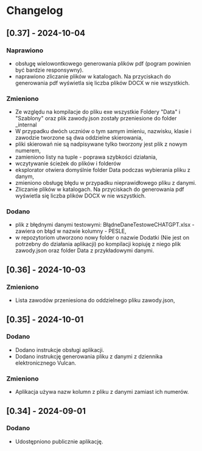 # Changelog

## [0.37] - 2024-10-04

### Naprawiono
- obsługę wielowontkowego generowania plików pdf (pogram powinien być bardzie responsywny).
- naprawiono zliczanie plików w katalogach. Na przyciskach do generowania pdf wyświetla się liczba plików DOCX w nie wszystkich.

### Zmieniono
- Ze względu na kompilacje do pliku exe wszystkie Foldery "Data" i "Szablony" oraz plik zawody.json zostały przeniesione do folder _internal
- W przypadku dwóch uczniów o tym samym imieniu, nazwisku, klasie i zawodzie tworzone są dwa oddzielne skierowania, 
- pliki skierowań nie są nadpisywane tylko tworzony jest plik z nowym numerem,
- zamieniono listy na tuple - poprawa szybkości działania,
- wczytywanie ścieżek do plików i folderów 
- eksplorator otwiera domyślnie folder Data podczas wybierania pliku z danym,
- zmieniono obsługę błędu w przypadku nieprawidłowego pliku z danymi.
- Zliczanie plików w katalogach. Na przyciskach do generowania pdf wyświetla się liczba plików DOCX w nie wszystkich.

### Dodano
- plik z błędnymi danymi testowymi: BłądneDaneTestoweCHATGPT.xlsx - zawiera on błąd w nazwie kolumny - PESLE,
- w repozytoriom utworzono nowy folder o nazwie Dodatki (Nie jest on potrzebny do  działania aplikacji) po kompilacji kopiuję z niego plik zawody.json oraz folder Data z przykładowymi danymi.


## [0.36] - 2024-10-03
### Zmieniono
- Lista zawodów przeniesiona do oddzielnego pliku zawody.json,

## [0.35] - 2024-10-01
### Dodano
- Dodano instrukcje obsługi aplikacji.
- Dodano instrukcję generowania pliku z danymi z dziennika elektronicznego Vulcan.

### Zmieniono
- Aplikacja używa nazw kolumn z pliku z danymi zamiast ich numerów.

## [0.34] - 2024-09-01
### Dodano
- Udostępniono publicznie aplikację.